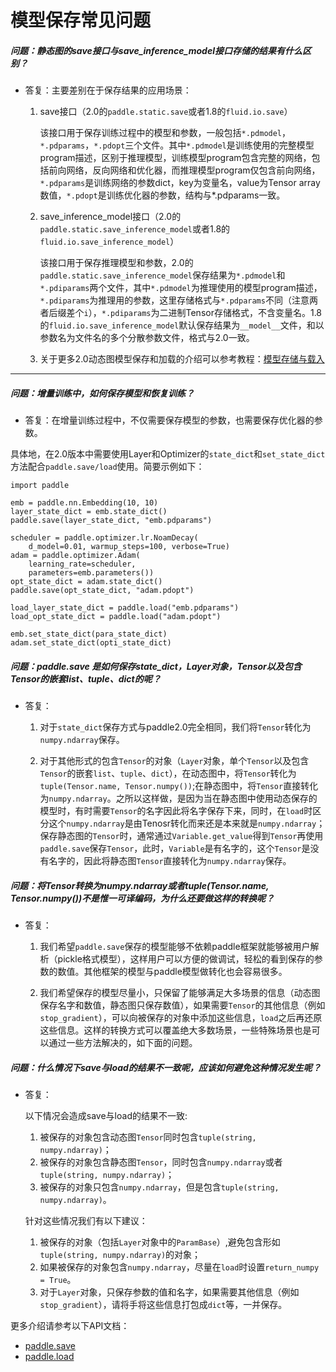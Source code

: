 # 模型保存常见问题


##### 问题：静态图的save接口与save_inference_model接口存储的结果有什么区别？

+ 答复：主要差别在于保存结果的应用场景：

  1. save接口（2.0的`paddle.static.save`或者1.8的`fluid.io.save`）

      该接口用于保存训练过程中的模型和参数，一般包括`*.pdmodel`，`*.pdparams`，`*.pdopt`三个文件。其中`*.pdmodel`是训练使用的完整模型program描述，区别于推理模型，训练模型program包含完整的网络，包括前向网络，反向网络和优化器，而推理模型program仅包含前向网络，`*.pdparams`是训练网络的参数dict，key为变量名，value为Tensor array数值，`*.pdopt`是训练优化器的参数，结构与*.pdparams一致。

  2. save_inference_model接口（2.0的`paddle.static.save_inference_model`或者1.8的`fluid.io.save_inference_model`）

      该接口用于保存推理模型和参数，2.0的`paddle.static.save_inference_model`保存结果为`*.pdmodel`和`*.pdiparams`两个文件，其中`*.pdmodel`为推理使用的模型program描述，`*.pdiparams`为推理用的参数，这里存储格式与`*.pdparams`不同（注意两者后缀差个`i`），`*.pdiparams`为二进制Tensor存储格式，不含变量名。1.8的`fluid.io.save_inference_model`默认保存结果为`__model__`文件，和以参数名为文件名的多个分散参数文件，格式与2.0一致。

  3. 关于更多2.0动态图模型保存和加载的介绍可以参考教程：[模型存储与载入](https://www.paddlepaddle.org.cn/documentation/docs/zh/guides/02_paddle2.0_develop/08_model_save_load_cn.html)

----------


##### 问题：增量训练中，如何保存模型和恢复训练？

+ 答复：在增量训练过程中，不仅需要保存模型的参数，也需要保存优化器的参数。

具体地，在2.0版本中需要使用Layer和Optimizer的`state_dict`和`set_state_dict`方法配合`paddle.save/load`使用。简要示例如下：

```
import paddle

emb = paddle.nn.Embedding(10, 10)
layer_state_dict = emb.state_dict()
paddle.save(layer_state_dict, "emb.pdparams")

scheduler = paddle.optimizer.lr.NoamDecay(
    d_model=0.01, warmup_steps=100, verbose=True)
adam = paddle.optimizer.Adam(
    learning_rate=scheduler,
    parameters=emb.parameters())
opt_state_dict = adam.state_dict()
paddle.save(opt_state_dict, "adam.pdopt")

load_layer_state_dict = paddle.load("emb.pdparams")
load_opt_state_dict = paddle.load("adam.pdopt")

emb.set_state_dict(para_state_dict)
adam.set_state_dict(opti_state_dict)
```

##### 问题：paddle.save 是如何保存state_dict，Layer对象，Tensor以及包含Tensor的嵌套list、tuple、dict的呢？
+ 答复：
  1. 对于``state_dict``保存方式与paddle2.0完全相同，我们将``Tensor``转化为``numpy.ndarray``保存。

  2. 对于其他形式的包含``Tensor``的对象（``Layer``对象，单个``Tensor``以及包含``Tensor``的嵌套``list``、``tuple``、``dict``），在动态图中，将``Tensor``转化为``tuple(Tensor.name, Tensor.numpy())``;在静态图中，将``Tensor``直接转化为``numpy.ndarray``。之所以这样做，是因为当在静态图中使用动态保存的模型时，有时需要``Tensor``的名字因此将名字保存下来，同时，在``load``时区分这个``numpy.ndarray``是由Tenosr转化而来还是本来就是``numpy.ndarray``；保存静态图的``Tensor``时，通常通过``Variable.get_value``得到``Tensor``再使用``paddle.save``保存``Tensor``，此时，``Variable``是有名字的，这个``Tensor``是没有名字的，因此将静态图``Tensor``直接转化为``numpy.ndarray``保存。

##### 问题：将Tensor转换为numpy.ndarray或者tuple(Tensor.name, Tensor.numpy())不是惟一可译编码，为什么还要做这样的转换呢？
+ 答复：

  1. 我们希望``paddle.save``保存的模型能够不依赖paddle框架就能够被用户解析（pickle格式模型），这样用户可以方便的做调试，轻松的看到保存的参数的数值。其他框架的模型与paddle模型做转化也会容易很多。

  2. 我们希望保存的模型尽量小，只保留了能够满足大多场景的信息（动态图保存名字和数值，静态图只保存数值），如果需要``Tensor``的其他信息（例如``stop_gradient``），可以向被保存的对象中添加这些信息，``load``之后再还原这些信息。这样的转换方式可以覆盖绝大多数场景，一些特殊场景也是可以通过一些方法解决的，如下面的问题。

##### 问题：什么情况下save与load的结果不一致呢，应该如何避免这种情况发生呢？
+ 答复：

  以下情况会造成save与load的结果不一致:
    1. 被保存的对象包含动态图``Tensor``同时包含``tuple(string, numpy.ndarray)``；
    2. 被保存的对象包含静态图``Tensor``，同时包含``numpy.ndarray``或者``tuple(string, numpy.ndarray)``；
    3. 被保存的对象只包含``numpy.ndarray``，但是包含``tuple(string, numpy.ndarray)``。

  针对这些情况我们有以下建议：
    1. 被保存的对象（包括``Layer``对象中的``ParamBase``）,避免包含形如``tuple(string, numpy.ndarray)``的对象；
    2. 如果被保存的对象包含``numpy.ndarray``，尽量在``load``时设置``return_numpy = True``。
    3. 对于``Layer``对象，只保存参数的值和名字，如果需要其他信息（例如``stop_gradient``），请将手将这些信息打包成`dict`等，一并保存。

更多介绍请参考以下API文档：

- [paddle.save](https://www.paddlepaddle.org.cn/documentation/docs/zh/api/paddle/framework/io/save_cn.html)
- [paddle.load](https://www.paddlepaddle.org.cn/documentation/docs/zh/api/paddle/framework/io/load_cn.html)
